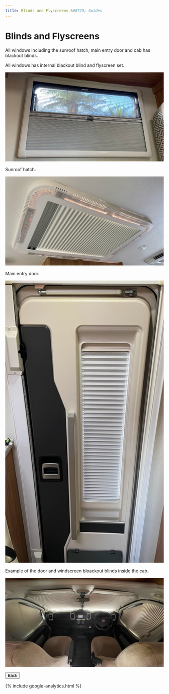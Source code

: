 ```yaml
---
title: Blinds and Flyscreens &#8729; Guides 
---
```


<link href="../styles/custom.css" rel="stylesheet" />
<link rel="stylesheet" href="https://cdn.jsdelivr.net/npm/bootstrap@4.6.1/dist/css/bootstrap.min.css" integrity="sha384-zCbKRCUGaJDkqS1kPbPd7TveP5iyJE0EjAuZQTgFLD2ylzuqKfdKlfG/eSrtxUkn" crossorigin="anonymous">

# Blinds and Flyscreens
All windows including the sunroof hatch, main entry door and cab has blackout blinds.

All windows has internal blackout blind and flyscreen set.

![window blind and flyscreen](images/blind-and-flyscreen-window.jpg)

Sunroof hatch.

![window blind and flyscreen](images/blind-and-flyscreen-hatch.jpg)

Main entry door.

![window blind and flyscreen](images/blind-and-flyscreen-door.jpg)

Example of the door and windscreen bloackout blinds inside the cab. 

![cab blinds](images/blind-and-flyscreen-cab.jpg)


<a href="/#guides"><button class="nav-button"><i class="arrow arrow-left"></i> Back</button></a>

{% include google-analytics.html %}